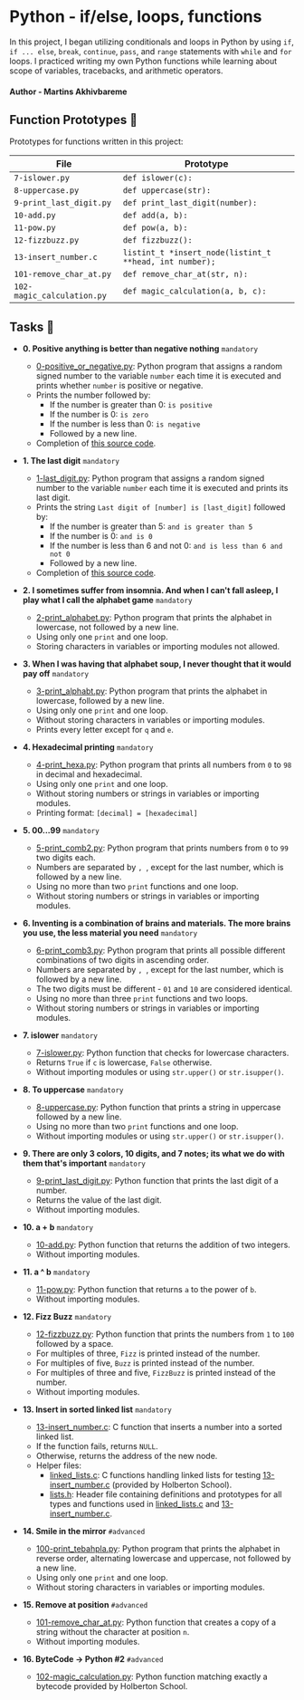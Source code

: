 # Python - if/else, loops, functions

In this project, I began utilizing conditionals and loops in Python by using `if`, `if ... else`, `break`, `continue`, `pass`, and `range` statements with `while` and `for` loops. I practiced writing my own Python functions while learning about scope of variables, tracebacks, and arithmetic operators.

#### Author - Martins Akhivbareme

## Function Prototypes :floppy_disk:

Prototypes for functions written in this project:

| File                       | Prototype                                               |
| -------------------------- | ------------------------------------------------------- |
| `7-islower.py`             | `def islower(c):`                                       |
| `8-uppercase.py`           | `def uppercase(str):`                                   |
| `9-print_last_digit.py`    | `def print_last_digit(number):`                         |
| `10-add.py`                | `def add(a, b):`                                        |
| `11-pow.py`                | `def pow(a, b):`                                        |
| `12-fizzbuzz.py`           | `def fizzbuzz():`                                       |
| `13-insert_number.c`       | `listint_t *insert_node(listint_t **head, int number);` |
| `101-remove_char_at.py`    | `def remove_char_at(str, n):`                           |
| `102-magic_calculation.py` | `def magic_calculation(a, b, c):`                       |

## Tasks :page_with_curl:

- **0. Positive anything is better than negative nothing** `mandatory`

  - [0-positive_or_negative.py](./0-positive_or_negative.py): Python program that assigns a random signed number to the variable `number` each time it is executed and prints whether `number` is positive or negative.
  - Prints the number followed by:
    - If the number is greater than 0: `is positive`
    - If the number is 0: `is zero`
    - If the number is less than 0: `is negative`
    - Followed by a new line.
  - Completion of [this source code](https://github.com/holbertonschool/0x01.py/blob/master/0-positive_or_negative_py).

- **1. The last digit** `mandatory`

  - [1-last_digit.py](./1-last_digit.py): Python program that assigns a random signed number to the variable `number` each time it is executed and prints its last digit.
  - Prints the string `Last digit of [number] is [last_digit]` followed by:
    - If the number is greater than 5: `and is greater than 5`
    - If the number is 0: `and is 0`
    - If the number is less than 6 and not 0: `and is less than 6 and not 0`
    - Followed by a new line.
  - Completion of [this source code](https://github.com/holbertonschool/0x01.py/blob/master/1-last_digit_py).

- **2. I sometimes suffer from insomnia. And when I can't fall asleep, I play what I call the alphabet game** `mandatory`

  - [2-print_alphabet.py](./2-print_alphabet.py): Python program that prints the alphabet in lowercase, not followed by a new line.
  - Using only one `print` and one loop.
  - Storing characters in variables or importing modules not allowed.

- **3. When I was having that alphabet soup, I never thought that it would pay off** `mandatory`

  - [3-print_alphabt.py](./3-print_alphabt.py): Python program that prints the alphabet in lowercase, followed by a new line.
  - Using only one `print` and one loop.
  - Without storing characters in variables or importing modules.
  - Prints every letter except for `q` and `e`.

- **4. Hexadecimal printing** `mandatory`

  - [4-print_hexa.py](./4-print_hexa.py): Python program that prints all numbers from `0` to `98` in decimal and hexadecimal.
  - Using only one `print` and one loop.
  - Without storing numbers or strings in variables or importing modules.
  - Printing format: `[decimal] = [hexadecimal]`

- **5. 00...99** `mandatory`

  - [5-print_comb2.py](./5-print_comb2.py): Python program that prints numbers from `0`
    to `99` two digits each.
  - Numbers are separated by `, `, except for the last number, which is followed by a new line.
  - Using no more than two `print` functions and one loop.
  - Without storing numbers or strings in variables or importing modules.

- **6. Inventing is a combination of brains and materials. The more brains you use, the less material you need** `mandatory`

  - [6-print_comb3.py](./6-print_comb3.py): Python program that prints all possible different combinations of two digits in ascending order.
  - Numbers are separated by `, `, except for the last number, which is followed by a new line.
  - The two digits must be different - `01` and `10` are considered identical.
  - Using no more than three `print` functions and two loops.
  - Without storing numbers or strings in variables or importing modules.

- **7. islower** `mandatory`

  - [7-islower.py](./7-islower.py): Python function that checks for lowercase characters.
  - Returns `True` if `c` is lowercase, `False` otherwise.
  - Without importing modules or using `str.upper()` or `str.isupper()`.

- **8. To uppercase** `mandatory`

  - [8-uppercase.py](./8-uppercase.py): Python function that prints a string in
    uppercase followed by a new line.
  - Using no more than two `print` functions and one loop.
  - Without importing modules or using `str.upper()` or `str.isupper()`.

- **9. There are only 3 colors, 10 digits, and 7 notes; its what we do with them that's important** `mandatory`

  - [9-print_last_digit.py](./9-print_last_digit.py): Python function that prints the last digit of a number.
  - Returns the value of the last digit.
  - Without importing modules.

- **10. a + b** `mandatory`

  - [10-add.py](./10-add.py): Python function that returns the addition of two integers.
  - Without importing modules.

- **11. a ^ b** `mandatory`

  - [11-pow.py](./11-pow.py): Python function that returns `a` to the power of `b`.
  - Without importing modules.

- **12. Fizz Buzz** `mandatory`

  - [12-fizzbuzz.py](./12-fizzbuzz.py): Python function that prints the numbers from `1` to `100` followed by a space.
  - For multiples of three, `Fizz` is printed instead of the number.
  - For multiples of five, `Buzz` is printed instead of the number.
  - For multiples of three and five, `FizzBuzz` is printed instead of the number.
  - Without importing modules.

- **13. Insert in sorted linked list** `mandatory`

  - [13-insert_number.c](./13-insert_number.c): C function that inserts a number into a sorted linked list.
  - If the function fails, returns `NULL`.
  - Otherwise, returns the address of the new node.
  - Helper files:
    - [linked_lists.c](./linked_lists.c): C functions handling linked lists for testing
      [13-insert_number.c](./13-insert_number.c) (provided by Holberton School).
    - [lists.h](./lists.h): Header file containing definitions and prototypes for all types and functions used in [linked_lists.c](./linked_lists.c) and
      [13-insert_number.c](./13-insert_number.c).

- **14. Smile in the mirror** `#advanced`

  - [100-print_tebahpla.py](./100-print_tebahpla.py): Python program that prints the alphabet in reverse order, alternating lowercase and uppercase, not followed by a new line.
  - Using only one `print` and one loop.
  - Without storing characters in variables or importing modules.

- **15. Remove at position** `#advanced`

  - [101-remove_char_at.py](./101-remove_char_at_py): Python function that creates a copy of a string without the character at position `n`.
  - Without importing modules.

- **16. ByteCode -> Python #2** `#advanced`
  - [102-magic_calculation.py](./102-magic_calculation.py): Python function matching exactly a
    bytecode provided by Holberton School.
